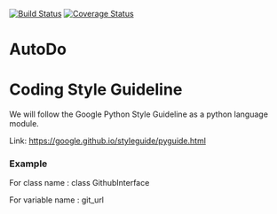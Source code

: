 [![Build Status](https://travis-ci.org/AutoDo/AutoDo.svg?branch=develop)](https://travis-ci.org/AutoDo/AutoDo)
[![Coverage Status](https://coveralls.io/repos/github/AutoDo/AutoDo/badge.svg?branch=develop)](https://coveralls.io/github/AutoDo/AutoDo?branch=develop)

# AutoDo


# Coding Style Guideline
We will follow the Google Python Style Guideline as a python language module.

Link: https://google.github.io/styleguide/pyguide.html

### Example

For class name : class GithubInterface

For variable name : git_url
